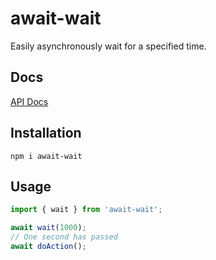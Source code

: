 # await-wait

Easily asynchronously wait for a specified time.

## Docs

[API Docs](https://dkershner6.github.io/use-set-as-state/)

## Installation

```
npm i await-wait
```

## Usage

```typescript
import { wait } from 'await-wait';

await wait(1000);
// One second has passed
await doAction();
```